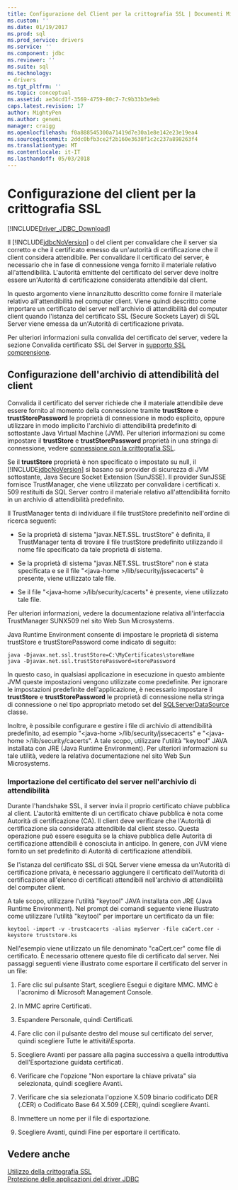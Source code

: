 ```yaml
---
title: Configurazione del Client per la crittografia SSL | Documenti Microsoft
ms.custom: ''
ms.date: 01/19/2017
ms.prod: sql
ms.prod_service: drivers
ms.service: ''
ms.component: jdbc
ms.reviewer: ''
ms.suite: sql
ms.technology:
- drivers
ms.tgt_pltfrm: ''
ms.topic: conceptual
ms.assetid: ae34cd1f-3569-4759-80c7-7c9b33b3e9eb
caps.latest.revision: 17
author: MightyPen
ms.author: genemi
manager: craigg
ms.openlocfilehash: f0a888545300a71419d7e30a1e8e142e23e19ea4
ms.sourcegitcommit: 2ddc0bfb3ce2f2b160e3638f1c2c237a898263f4
ms.translationtype: MT
ms.contentlocale: it-IT
ms.lasthandoff: 05/03/2018
---
```

# <a name="configuring-the-client-for-ssl-encryption"></a>Configurazione del client per la crittografia SSL
[!INCLUDE[Driver_JDBC_Download](../../includes/driver_jdbc_download.md)]

  Il [!INCLUDE[jdbcNoVersion](../../includes/jdbcnoversion_md.md)] o del client per convalidare che il server sia corretto e che il certificato emesso da un'autorità di certificazione che il client considera attendibile. Per convalidare il certificato del server, è necessario che in fase di connessione venga fornito il materiale relativo all'attendibilità. L'autorità emittente del certificato del server deve inoltre essere un'Autorità di certificazione considerata attendibile dal client.  
  
 In questo argomento viene innanzitutto descritto come fornire il materiale relativo all'attendibilità nel computer client. Viene quindi descritto come importare un certificato del server nell'archivio di attendibilità del computer client quando l'istanza del certificato SSL (Secure Sockets Layer) di SQL Server viene emessa da un'Autorità di certificazione privata.  
  
 Per ulteriori informazioni sulla convalida del certificato del server, vedere la sezione Convalida certificato SSL del Server in [supporto SSL comprensione](../../connect/jdbc/understanding-ssl-support.md).  
  
## <a name="configuring-the-client-trust-store"></a>Configurazione dell'archivio di attendibilità del client  
 Convalida il certificato del server richiede che il materiale attendibile deve essere fornito al momento della connessione tramite **trustStore** e **trustStorePassword** le proprietà di connessione in modo esplicito, oppure utilizzare in modo implicito l'archivio di attendibilità predefinito di sottostante Java Virtual Machine (JVM). Per ulteriori informazioni su come impostare il **trustStore** e **trustStorePassword** proprietà in una stringa di connessione, vedere [connessione con la crittografia SSL](../../connect/jdbc/connecting-with-ssl-encryption.md).  
  
 Se il **trustStore** proprietà è non specificato o impostato su null, il [!INCLUDE[jdbcNoVersion](../../includes/jdbcnoversion_md.md)] si basano sui provider di sicurezza di JVM sottostante, Java Secure Socket Extension (SunJSSE). Il provider SunJSSE fornisce TrustManager, che viene utilizzato per convalidare i certificati x. 509 restituiti da SQL Server contro il materiale relativo all'attendibilità fornito in un archivio di attendibilità predefinito.  
  
 Il TrustManager tenta di individuare il file trustStore predefinito nell'ordine di ricerca seguenti:  
  
-   Se la proprietà di sistema "javax.NET.SSL. trustStore" è definita, il TrustManager tenta di trovare il file trustStore predefinito utilizzando il nome file specificato da tale proprietà di sistema.  
  
-   Se la proprietà di sistema "javax.NET.SSL. trustStore" non è stata specificata e se il file "\<java-home >/lib/security/jssecacerts" è presente, viene utilizzato tale file.  
  
-   Se il file "\<java-home >/lib/security/cacerts" è presente, viene utilizzato tale file.  
  
 Per ulteriori informazioni, vedere la documentazione relativa all'interfaccia TrustManager SUNX509 nel sito Web Sun Microsystems.  
  
 Java Runtime Environment consente di impostare le proprietà di sistema trustStore e trustStorePassword come indicato di seguito:  
  
```  
java -Djavax.net.ssl.trustStore=C:\MyCertificates\storeName  
java -Djavax.net.ssl.trustStorePassword=storePassword  
```  
  
 In questo caso, in qualsiasi applicazione in esecuzione in questo ambiente JVM queste impostazioni vengono utilizzate come predefinite. Per ignorare le impostazioni predefinite dell'applicazione, è necessario impostare il **trustStore** e **trustStorePassword** le proprietà di connessione nella stringa di connessione o nel tipo appropriato metodo set del [SQLServerDataSource](../../connect/jdbc/reference/sqlserverdatasource-class.md) classe.  
  
 Inoltre, è possibile configurare e gestire i file di archivio di attendibilità predefinito, ad esempio "\<java-home >/lib/security/jssecacerts" e "\<java-home >/lib/security/cacerts". A tale scopo, utilizzare l'utilità "keytool" JAVA installata con JRE (Java Runtime Environment). Per ulteriori informazioni su tale utilità, vedere la relativa documentazione nel sito Web Sun Microsystems.  
  
### <a name="importing-the-server-certificate-to-trust-store"></a>Importazione del certificato del server nell'archivio di attendibilità  
 Durante l'handshake SSL, il server invia il proprio certificato chiave pubblica al client. L'autorità emittente di un certificato chiave pubblica è nota come Autorità di certificazione (CA). Il client deve verificare che l'Autorità di certificazione sia considerata attendibile dal client stesso. Questa operazione può essere eseguita se la chiave pubblica delle Autorità di certificazione attendibili è conosciuta in anticipo. In genere, con JVM viene fornito un set predefinito di Autorità di certificazione attendibili.  
  
 Se l'istanza del certificato SSL di SQL Server viene emessa da un'Autorità di certificazione privata, è necessario aggiungere il certificato dell'Autorità di certificazione all'elenco di certificati attendibili nell'archivio di attendibilità del computer client.  
  
 A tale scopo, utilizzare l'utilità "keytool" JAVA installata con JRE (Java Runtime Environment). Nel prompt dei comandi seguente viene illustrato come utilizzare l'utilità "keytool" per importare un certificato da un file:  
  
```  
keytool -import -v -trustcacerts -alias myServer -file caCert.cer -keystore truststore.ks  
```  
  
 Nell'esempio viene utilizzato un file denominato "caCert.cer" come file di certificato. È necessario ottenere questo file di certificato dal server. Nei passaggi seguenti viene illustrato come esportare il certificato del server in un file:  
  
1.  Fare clic sul pulsante Start, scegliere Esegui e digitare MMC. MMC è l'acronimo di Microsoft Management Console.  
  
2.  In MMC aprire Certificati.  
  
3.  Espandere Personale, quindi Certificati.  
  
4.  Fare clic con il pulsante destro del mouse sul certificato del server, quindi scegliere Tutte le attività\Esporta.  
  
5.  Scegliere Avanti per passare alla pagina successiva a quella introduttiva dell'Esportazione guidata certificati.  
  
6.  Verificare che l'opzione "Non esportare la chiave privata" sia selezionata, quindi scegliere Avanti.  
  
7.  Verificare che sia selezionata l'opzione X.509 binario codificato DER (.CER) o Codificato Base 64 X.509 (.CER), quindi scegliere Avanti.  
  
8.  Immettere un nome per il file di esportazione.  
  
9. Scegliere Avanti, quindi Fine per esportare il certificato.  
  
## <a name="see-also"></a>Vedere anche  
 [Utilizzo della crittografia SSL](../../connect/jdbc/using-ssl-encryption.md)   
 [Protezione delle applicazioni del driver JDBC](../../connect/jdbc/securing-jdbc-driver-applications.md)  
  
  
